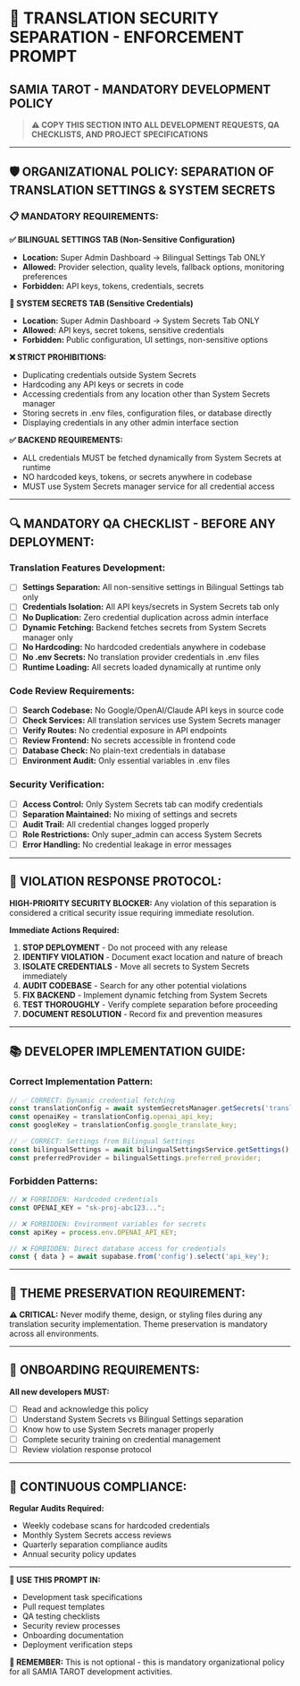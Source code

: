 # 🚨 **TRANSLATION SECURITY SEPARATION - ENFORCEMENT PROMPT**
## **SAMIA TAROT - MANDATORY DEVELOPMENT POLICY**

> **⚠️ COPY THIS SECTION INTO ALL DEVELOPMENT REQUESTS, QA CHECKLISTS, AND PROJECT SPECIFICATIONS**

---

## 🛡️ **ORGANIZATIONAL POLICY: SEPARATION OF TRANSLATION SETTINGS & SYSTEM SECRETS**

### 📋 **MANDATORY REQUIREMENTS:**

**✅ BILINGUAL SETTINGS TAB (Non-Sensitive Configuration)**
- **Location:** Super Admin Dashboard → Bilingual Settings Tab ONLY
- **Allowed:** Provider selection, quality levels, fallback options, monitoring preferences
- **Forbidden:** API keys, tokens, credentials, secrets

**🔐 SYSTEM SECRETS TAB (Sensitive Credentials)**  
- **Location:** Super Admin Dashboard → System Secrets Tab ONLY
- **Allowed:** API keys, secret tokens, sensitive credentials
- **Forbidden:** Public configuration, UI settings, non-sensitive options

**❌ STRICT PROHIBITIONS:**
- Duplicating credentials outside System Secrets
- Hardcoding any API keys or secrets in code
- Accessing credentials from any location other than System Secrets manager
- Storing secrets in .env files, configuration files, or database directly
- Displaying credentials in any other admin interface section

**✅ BACKEND REQUIREMENTS:**
- ALL credentials MUST be fetched dynamically from System Secrets at runtime
- NO hardcoded keys, tokens, or secrets anywhere in codebase
- MUST use System Secrets manager service for all credential access

---

## 🔍 **MANDATORY QA CHECKLIST - BEFORE ANY DEPLOYMENT:**

### **Translation Features Development:**
- [ ] **Settings Separation:** All non-sensitive settings in Bilingual Settings tab only
- [ ] **Credentials Isolation:** All API keys/secrets in System Secrets tab only  
- [ ] **No Duplication:** Zero credential duplication across admin interface
- [ ] **Dynamic Fetching:** Backend fetches secrets from System Secrets manager only
- [ ] **No Hardcoding:** No hardcoded credentials anywhere in codebase
- [ ] **No .env Secrets:** No translation provider credentials in .env files
- [ ] **Runtime Loading:** All secrets loaded dynamically at runtime only

### **Code Review Requirements:**
- [ ] **Search Codebase:** No Google/OpenAI/Claude API keys in source code
- [ ] **Check Services:** All translation services use System Secrets manager
- [ ] **Verify Routes:** No credential exposure in API endpoints
- [ ] **Review Frontend:** No secrets accessible in frontend code
- [ ] **Database Check:** No plain-text credentials in database
- [ ] **Environment Audit:** Only essential variables in .env files

### **Security Verification:**
- [ ] **Access Control:** Only System Secrets tab can modify credentials
- [ ] **Separation Maintained:** No mixing of settings and secrets
- [ ] **Audit Trail:** All credential changes logged properly
- [ ] **Role Restrictions:** Only super_admin can access System Secrets
- [ ] **Error Handling:** No credential leakage in error messages

---

## 🛑 **VIOLATION RESPONSE PROTOCOL:**

**HIGH-PRIORITY SECURITY BLOCKER:** Any violation of this separation is considered a critical security issue requiring immediate resolution.

**Immediate Actions Required:**
1. **STOP DEPLOYMENT** - Do not proceed with any release
2. **IDENTIFY VIOLATION** - Document exact location and nature of breach
3. **ISOLATE CREDENTIALS** - Move all secrets to System Secrets immediately  
4. **AUDIT CODEBASE** - Search for any other potential violations
5. **FIX BACKEND** - Implement dynamic fetching from System Secrets
6. **TEST THOROUGHLY** - Verify complete separation before proceeding
7. **DOCUMENT RESOLUTION** - Record fix and prevention measures

---

## 📚 **DEVELOPER IMPLEMENTATION GUIDE:**

### **Correct Implementation Pattern:**
```javascript
// ✅ CORRECT: Dynamic credential fetching
const translationConfig = await systemSecretsManager.getSecrets('translation_providers');
const openaiKey = translationConfig.openai_api_key;
const googleKey = translationConfig.google_translate_key;

// ✅ CORRECT: Settings from Bilingual Settings
const bilingualSettings = await bilingualSettingsService.getSettings();
const preferredProvider = bilingualSettings.preferred_provider;
```

### **Forbidden Patterns:**
```javascript
// ❌ FORBIDDEN: Hardcoded credentials
const OPENAI_KEY = "sk-proj-abc123...";

// ❌ FORBIDDEN: Environment variables for secrets
const apiKey = process.env.OPENAI_API_KEY;

// ❌ FORBIDDEN: Direct database access for credentials
const { data } = await supabase.from('config').select('api_key');
```

---

## 🎨 **THEME PRESERVATION REQUIREMENT:**

**⚠️ CRITICAL:** Never modify theme, design, or styling files during any translation security implementation. Theme preservation is mandatory across all environments.

---

## 📖 **ONBOARDING REQUIREMENTS:**

**All new developers MUST:**
- [ ] Read and acknowledge this policy
- [ ] Understand System Secrets vs Bilingual Settings separation
- [ ] Know how to use System Secrets manager properly
- [ ] Complete security training on credential management
- [ ] Review violation response protocol

---

## 🔄 **CONTINUOUS COMPLIANCE:**

**Regular Audits Required:**
- Weekly codebase scans for hardcoded credentials
- Monthly System Secrets access reviews  
- Quarterly separation compliance audits
- Annual security policy updates

---

**📌 USE THIS PROMPT IN:**
- Development task specifications
- Pull request templates
- QA testing checklists  
- Security review processes
- Onboarding documentation
- Deployment verification steps

**🚨 REMEMBER:** This is not optional - this is mandatory organizational policy for all SAMIA TAROT development activities. 